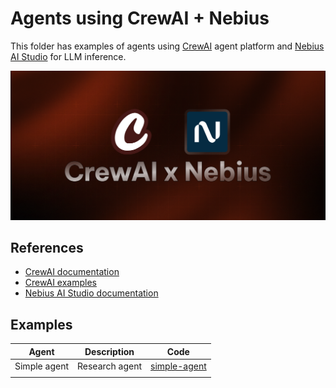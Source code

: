 # Agents using CrewAI + Nebius

This folder has examples of agents using [CrewAI](https://crewai.com/) agent platform and [Nebius AI Studio](https://studio.nebius.com/) for LLM inference.

![banner](./banner.png)


## References

- [CrewAI documentation](https://docs.crewai.com/)
- [CrewAI examples](https://github.com/crewAIInc/crewAI)
- [Nebius AI Studio documentation](https://docs.nebius.com/studio/inference/quickstart)


## Examples

| Agent        | Description        | Code                          |
|--------------|--------------------|-------------------------------|
| Simple agent | Research agent | [simple-agent](simple-agent/) |
|              |                    |                               |